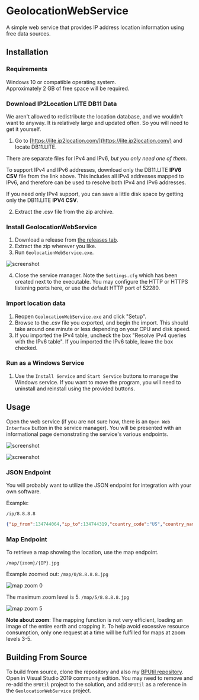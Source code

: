 # GeolocationWebService
A simple web service that provides IP address location information using free data sources.

## Installation

### Requirements

Windows 10 or compatible operating system.  
Approximately 2 GB of free space will be required.

### Download IP2Location LITE DB11 Data

We aren't allowed to redistribute the location database, and we wouldn't want to anyway.  It is relatively large and updated often.  So you will need to get it yourself.

1. Go to [https://lite.ip2location.com/](https://lite.ip2location.com/) and locate DB11.LITE.

There are separate files for IPv4 and IPv6, *but you only need one of them*.

To support IPv4 and IPv6 addresses, download only the DB11.LITE **IPV6 CSV** file from the link above. This includes all IPv4 addresses mapped to IPv6, and therefore can be used to resolve both IPv4 and IPv6 addresses.  

If you need only IPv4 support, you can save a little disk space by getting only the DB11.LITE **IPV4 CSV**.

2. Extract the .csv file from the zip archive.

### Install GeolocationWebService

1. Download a release from [the releases tab](https://github.com/bp2008/GeolocationWebService/releases).  
2. Extract the zip wherever you like.  
3. Run `GeolocationWebService.exe`.

![screenshot](https://i.imgur.com/cGJY2bD.png)

4. Close the service manager. Note the `Settings.cfg` which has been created next to the executable.  You may configure the HTTP or HTTPS listening ports here, or use the default HTTP port of 52280.

### Import location data

1. Reopen `GeolocationWebService.exe` and click "Setup".
2. Browse to the .csv file you exported, and begin the import.  This should take around one minute or less depending on your CPU and disk speed.
3. If you imported the IPv4 table, uncheck the box "Resolve IPv4 queries with the IPv6 table".  If you imported the IPv6 table, leave the box checked.

### Run as a Windows Service

1. Use the `Install Service` and `Start Service` buttons to manage the Windows service.  If you want to move the program, you will need to uninstall and reinstall using the provided buttons.

## Usage

Open the web service (if you are not sure how, there is an `Open Web Interface` button in the service manager).  You will be presented with an informational page demonstrating the service's various endpoints.

![screenshot](https://i.imgur.com/yriVhbfm.png)

![screenshot](https://i.imgur.com/EgHiQGgm.png)

### JSON Endpoint

You will probably want to utilize the JSON endpoint for integration with your own software.

Example:  
```
/ip/8.8.8.8
```
``` json
{"ip_from":134744064,"ip_to":134744319,"country_code":"US","country_name":"United States of America","region_name":"California","city_name":"Mountain View","latitude":37.405992,"longitude":-122.078515,"zip_code":"94043","time_zone":"-08:00"}
```

### Map Endpoint

To retrieve a map showing the location, use the map endpoint.

`/map/{zoom}/{IP}.jpg`

Example zoomed out: `/map/0/8.8.8.8.jpg`

![map zoom 0](https://i.imgur.com/Jh3Q5U0.jpg)

The maximum zoom level is 5. `/map/5/8.8.8.8.jpg`

![map zoom 5](https://i.imgur.com/S9Y23yh.jpg)

**Note about zoom**: The mapping function is not very efficient, loading an image of the entire earth and cropping it.  To help avoid excessive resource consumption, only one request at a time will be fulfilled for maps at zoom levels 3-5.

## Building From Source

To build from source, clone the repository and also my [BPUtil repository](https://github.com/bp2008/BPUtil).  Open in Visual Studio 2019 community edition.  You may need to remove and re-add the `BPUtil` project to the solution, and add `BPUtil` as a reference in the `GeolocationWebService` project.

